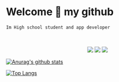# Welcome :wave: my github
```txt
Im High school student and app developer
```
<br>


<p align="center">
   <img src="https://img.shields.io/badge/language-kotlin-blue?style"/>
    <img src="https://img.shields.io/badge/language-java-blue?style"/>
 <a href="https://hits.seeyoufarm.com"><img src="https://hits.seeyoufarm.com/api/count/incr/badge.svg?url=https%3A%2F%2Fgithub.com&count_bg=%2379C83D&title_bg=%23555555&icon=&icon_color=%23E7E7E7&title=hits&edge_flat=false"/></a>
</p>

[![Anurag's github stats](https://github-readme-stats.vercel.app/api?username=ckrudals)](https://github.com/anuraghazra/github-readme-stats)

[![Top Langs](https://github-readme-stats.vercel.app/api/top-langs/?username=ckrudals&layout=compact)](https://github.com/anuraghazra/github-readme-stats)

